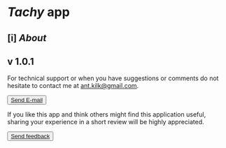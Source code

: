 # *Tachy* app

## [i] *About*

## v 1.0.1

For technical support or when you have suggestions or comments do not hesitate to contact me at [ant.kilk@gmail.com](ant.kilk@gmail.com). 

<button>
<a href="mailto: ant.kilk@gmail.com">Send E-mail</a>
</button>

If you like this app and think others might find this application useful, sharing your experience in a short review will be highly appreciated.

<button>
<a href="mailto: ant.kilk@gmail.com">Send feedback</a>
</button>

